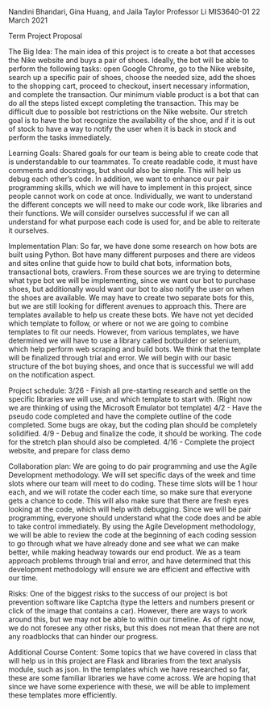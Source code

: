 Nandini Bhandari, Gina Huang, and Jaila Taylor
Professor Li
MIS3640-01
22 March 2021

Term Project Proposal

The Big Idea:
The main idea of this project is to create a bot that accesses the Nike website and buys a pair of shoes. Ideally, the bot will be able to perform the following tasks: open Google Chrome, go to the Nike website, search up a specific pair of shoes, choose the needed size, add the shoes to the shopping cart, proceed to checkout, insert necessary information, and complete the transaction. Our minimum viable product is a bot that can do all the steps listed except completing the transaction. This may be difficult due to possible bot restrictions on the Nike website. Our stretch goal is to have the bot recognize the availability of the shoe, and if it is out of stock to have a way to notify the user when it is back in stock and perform the tasks immediately.

Learning Goals: 
Shared goals for our team is being able to create code that is understandable to our teammates. To create readable code, it must have comments and docstrings, but should also be simple. This will help us debug each other’s code. In addition, we want to enhance our pair programming skills, which we will have to implement in this project, since people cannot work on code at once. Individually, we want to understand the different concepts we will need to make our code work, like libraries and their functions. We will consider ourselves successful if we can all understand for what purpose each code is used for, and be able to reiterate it ourselves.

Implementation Plan:
So far, we have done some research on how bots are built using Python. Bot have many different purposes and there are videos and sites online that guide how to build chat bots, information bots, transactional bots, crawlers. From these sources we are trying to determine what type bot we will be implementing, since we want our bot to purchase shoes, but additionally would want our bot to also notify the user on when the shoes are available. We may have to create two separate bots for this, but we are still looking for different avenues to approach this. There are templates available to help us create these bots. We have not yet decided which template to follow, or where or not we are going to combine templates to fit our needs. However, from various templates, we have determined we will have to use a library called botbuilder or selenium, which help perform web scraping and build bots. We think that the template will be finalized through trial and error. We will begin with our basic structure of the bot buying shoes, and once that is successful we will add on the notification aspect.
 
Project schedule: 
3/26 - Finish all pre-starting research and settle on the specific libraries we will use, and which template to start with. (Right now we are thinking of using the Microsoft Emulator bot template)
4/2 - Have the pseudo code completed and have the complete outline of the code completed. Some bugs are okay, but the coding plan should be completely solidified.
4/9 - Debug and finalize the code, it should be working. The code for the stretch plan should also be completed.
4/16 - Complete the project website, and prepare for class demo

Collaboration plan: 
We are going to do pair programming and use the Agile Development methodology. We will set specific days of the week and time slots where our team will meet to do coding. These time slots will be 1 hour each, and we will rotate the coder each time, so make sure that everyone gets a chance to code. This will also make sure that there are fresh eyes looking at the code, which will help with debugging. Since we will be pair programming, everyone should understand what the code does and be able to take control immediately. By using the Agile Development methodology, we will be able to review the code at the beginning of each coding session to go through what we have already done and see what we can make better, while making headway towards our end product. We as a team approach problems through trial and error, and have determined that this development methodology will ensure we are efficient and effective with our time.

Risks: 
One of the biggest risks to the success of our project is bot prevention software like Captcha (type the letters and numbers present or click of the image that contains a car). However, there are ways to work around this, but we may not be able to within our timeline. As of right now, we do not foresee any other risks, but this does not mean that there are not any roadblocks that can hinder our progress.

Additional Course Content: 
Some topics that we have covered in class that will help us in this project are Flask and libraries from the text analysis module, such as json. In the templates which we have researched so far, these are some familiar libraries we have come across. We are hoping that since we have some experience with these, we will be able to implement these templates more efficiently.
 
